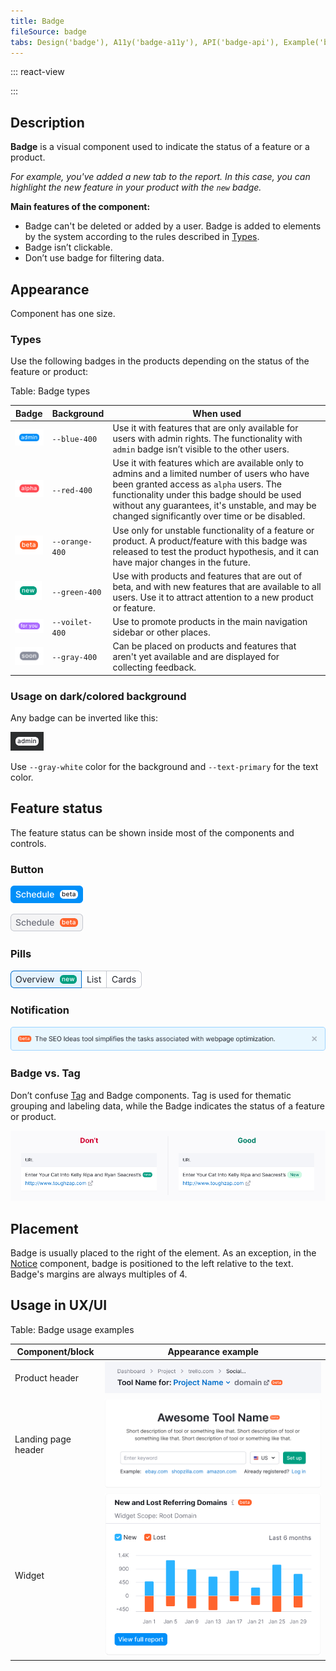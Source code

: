 ```yaml
---
title: Badge
fileSource: badge
tabs: Design('badge'), A11y('badge-a11y'), API('badge-api'), Example('badge-code'), Changelog('badge-changelog')
---
```


::: react-view

<script lang="tsx">
import React from 'react';
import PlaygroundGeneration from '@components/PlaygroundGeneration';
import Badge from '@semcore/ui/badge';

const Preview = (preview) => {
  const { select, radio, text } = preview('Badge');

  const color = select({
    key: 'color',
    defaultValue: 'text-primary-invert',
    label: 'Color',
    options: ['text-primary-invert', 'text-primary'],
  });

  const bg = select({
    key: 'bg',
    defaultValue: 'gray-400',
    label: 'Background',
    options: ['gray-400', 'blue-400', 'red-400', 'orange-400', 'green-400', 'violet-400', 'white'],
  });

  const child = text({
    key: 'children',
    defaultValue: 'soon',
    label: 'Text',
  });

  return (
    <Badge bg={bg} color={color}>
      {child}
    </Badge>
  );
};

const App = PlaygroundGeneration(Preview);
</script>

:::

## Description

**Badge** is a visual component used to indicate the status of a feature or a product.

_For example, you've added a new tab to the report. In this case, you can highlight the new feature in your product with the `new` badge._

**Main features of the component:**

- Badge can't be deleted or added by a user. Badge is added to elements by the system according to the rules described in [Types](#types).
- Badge isn’t clickable.
- Don’t use badge for filtering data.

## Appearance

Component has one size.

### Types

Use the following badges in the products depending on the status of the feature or product:

Table: Badge types

| Badge                          | Background                  | When used                                                                        |
| ------------------------------ | --------------------------- | -------------------------------------------------------------------------------- |
| ![admin](static/admin.png)     | <nobr>`--blue-400`</nobr>   | Use it with features that are only available for users with admin rights. The functionality with `admin` badge isn’t visible to the other users.            |
| ![alpha](static/alpha.png)     | <nobr>`--red-400`</nobr>    | Use it with features which are available only to admins and a limited number of users who have been granted access as `alpha` users. The functionality under this badge should be used without any guarantees, it's unstable, and may be changed significantly over time or be disabled. |
| ![beta](static/beta.png)       | <nobr>`--orange-400`</nobr> | Use only for unstable functionality of a feature or product. A product/feature with this badge was released to test the product hypothesis, and it can have major changes in the future.                    |
| ![new](static/new.png)         | <nobr>`--green-400`</nobr>  | Use with products and features that are out of beta, and with new features that are available to all users. Use it to attract attention to a new product or feature.            |
| ![for you](static/for-you.png) | <nobr>`--voilet-400`</nobr> | Use to promote products in the main navigation sidebar or other places. |
| ![soon](static/soon.png)       | <nobr>`--gray-400`</nobr>   | Can be placed on products and features that aren't yet available and are displayed for collecting feedback.         |

### Usage on dark/colored background

Any badge can be inverted like this:

![](static/inverted.png)

Use `--gray-white` color for the background and `--text-primary` for the text color.

## Feature status

The feature status can be shown inside most of the components and controls.

### Button

![](static/button_primary.png)

![](static/button_secondary.png)

### Pills

![](static/pills.png)

### Notification

![](static/notice.png)

### Badge vs. Tag

Don’t confuse [Tag](/components/tag/tag) and Badge components. Tag is used for thematic grouping and labeling data, while the Badge indicates the status of a feature or product.

![](static/table-yes-no.png)

## Placement

Badge is usually placed to the right of the element. As an exception, in the [Notice](/components/notice/notice) component, badge is positioned to the left relative to the text. Badge's margins are always multiples of 4.

## Usage in UX/UI

Table: Badge usage examples

| Component/block     | Appearance example                        |
| ------------------- | ----------------------------------------- |
| Product header      | ![](static/product-head.png) |
| Landing page header | ![](static/landing-header.png) |
| Widget              | ![](static/widget.png)              |

